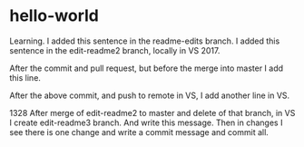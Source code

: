 # hello-world
Learning.  I added this sentence in the readme-edits branch.
I added this sentence in the edit-readme2 branch, locally in VS 2017.

After the commit and pull request, but before the merge into master I add this line.

After the above commit, and push to remote in VS, I add another line in VS.

1328  After merge of edit-readme2 to master and delete of that branch, in VS I create edit-readme3 branch. And write this message.
Then in changes I see there is one change and write a commit message and commit all.
